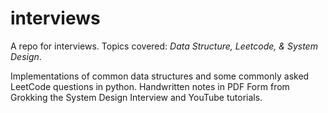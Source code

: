 # interviews
A repo for interviews. Topics covered: *Data Structure, Leetcode, & System Design*.

Implementations of common data structures and some commonly asked LeetCode questions in python. 
Handwritten notes in PDF Form from Grokking the System Design Interview and YouTube tutorials. 
